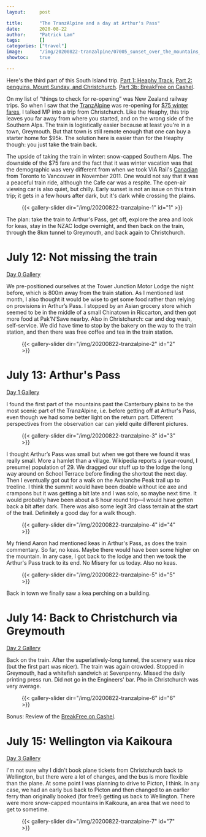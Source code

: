 ```yaml
---
layout:     post

title:      "The TranzAlpine and a day at Arthur's Pass"
date:       2020-08-22
author:     "Patrick Lam"
tags:       []
categories: ["travel"]
image:      "/img/20200822-tranzalpine/07005_sunset_over_the_mountains_header.JPG"
showtoc:    true

---
```


Here's the third part of this South Island trip. <a href="/post/20200905-heaphy-track/">Part 1: Heaphy Track.</a> <a href="/post/20200723-penguins/">Part 2: penguins, Mount Sunday, and Christchurch</a>. <a href="/post/20200718-breakfree/">Part 3b: BreakFree on Cashel</a>.

On my list of “things to check for re-opening” was New Zealand railway trips. So when I saw that the <a href="https://www.youtube.com/watch?v=vS_wiDrE_IU">TranzAlpine</a> was re-opening for <a href="https://www.kiwirail.co.nz/media/tranzalpine-to-resume-next-month/">$75 winter fares</a>, I talked MP into a trip from Christchurch. Like the Heaphy, this trip leaves you far away from where you started, and on the wrong side of the Southern Alps. The train is logistically easier because at least you're in a town, Greymouth. But that town is still remote enough that one can buy a starter home for $95k. The solution here is easier than for the Heaphy though: you just take the train back.

The upside of taking the train in winter: snow-capped Southern Alps. The downside of the $75 fare and the fact that it was winter vacation was that the demographic was very different from when we took VIA Rail's <a href="https://www.viarail.ca/en/explore-our-destinations/trains/rockies-and-pacific/toronto-vancouver-canadian">Canadian</a> from Toronto to Vancouver in November 2011. One would not say that it was a peaceful train ride, although the Cafe car was a respite. The open-air viewing car is also quiet, but chilly. Early sunset is not an issue on this train trip; it gets in a few hours after dark, but it's dark while crossing the plains.

<figure>
{{< gallery-slider dir="/img/20200822-tranzalpine-1" id="1" >}}
</figure>

The plan: take the train to Arthur's Pass, get off, explore the area and look for keas, stay in the NZAC lodge overnight, and then back on the train, through the 8km tunnel to Greymouth, and back again to Christchurch.

# July 12: Not missing the train

<a href="https://gallery.patricklam.ca/index.php?/category/1229">Day 0 Gallery</a>

We pre-positioned ourselves at the Tower Junction Motor Lodge the night before, which is 800m away from the train station. As I mentioned last month, I also thought it would be wise to get some food rather than relying on provisions in Arthur’s Pass. I stopped by an Asian grocery store which seemed to be in the middle of a small Chinatown in Riccarton, and then got more food at Pak’N’Save nearby. Also in Christchurch: car and dog wash, self-service. We did have time to stop by the bakery on the way to the train station, and then there was free coffee and tea in the train station.

<figure>
{{< gallery-slider dir="/img/20200822-tranzalpine-2" id="2" >}}
</figure>

# July 13: Arthur's Pass

<a href="https://gallery.patricklam.ca/index.php?/category/1231">Day 1 Gallery</a>

I found the first part of the mountains past the Canterbury plains to be the most scenic part of the TranzAlpine, i.e. before getting off at Arthur's Pass, even though we had some better light on the return part. Different perspectives from the observation car can yield quite different pictures.

<figure>
{{< gallery-slider dir="/img/20200822-tranzalpine-3" id="3" >}}
</figure>

I thought Arthur’s Pass was small but when we got there we found it was really small. More a hamlet than a village. Wikipedia reports a (year-round, I presume) population of 29. We dragged our stuff up to the lodge the long way around on School Terrace before finding the shortcut the next day. Then I eventually got out for a walk on the Avalanche Peak trail up to treeline. I think the summit would have been doable without ice axe and crampons but it was getting a bit late and I was solo, so maybe next time. It would probably have been about a 6 hour round trip&mdash;I would have gotten back a bit after dark. There was also some legit 3rd class terrain at the start of the trail. Definitely a good day for a walk though.

<figure>
{{< gallery-slider dir="/img/20200822-tranzalpine-4" id="4" >}}
</figure>

My friend Aaron had mentioned keas in Arthur's Pass, as does the train commentary. So far, no keas. Maybe there would have been some higher on the mountain. In any case, I got back to the lodge and then we took the Arthur's Pass track to its end. No Misery for us today. Also no keas.

<figure>
{{< gallery-slider dir="/img/20200822-tranzalpine-5" id="5" >}}
</figure>

Back in town we finally saw a kea perching on a building.

# July 14: Back to Christchurch via Greymouth

<a href="https://gallery.patricklam.ca/index.php?/category/1232">Day 2 Gallery</a>

Back on the train. After the superlatively-long tunnel, the scenery was nice (but the first part was nicer). The train was again crowded. Stopped in Greymouth, had a whitefish sandwich at Sevenpenny. Missed the daily printing press run. Did not go in the Engineers' bar. Pho in Christchurch was very average.

<figure>
{{< gallery-slider dir="/img/20200822-tranzalpine-6" id="6" >}}
</figure>

Bonus: Review of the <a href="/post/20200718-breakfree">BreakFree on Cashel</a>.

# July 15: Wellington via Kaikoura

<a href="https://gallery.patricklam.ca/index.php?/category/1233">Day 3 Gallery</a>

I'm not sure why I didn't book plane tickets from Christchurch back to
Wellington, but there were a lot of changes, and the bus is more
flexible than the plane. At some point I was planning to drive to
Picton, I think.  In any case, we had an early bus back to Picton and
then changed to an earlier ferry than originally booked (for free!)
getting us back to Wellington. There were more snow-capped mountains
in Kaikoura, an area that we need to get to sometime.

<figure>
{{< gallery-slider dir="/img/20200822-tranzalpine-7" id="7" >}}
</figure>
